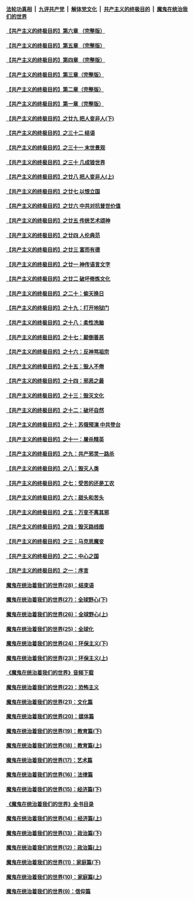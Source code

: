 

####  [法轮功真相](../../../../basic/blob/master/README.md?t=06041331) &nbsp;|&nbsp; [九评共产党](../../../../9ping.md/blob/master/README.md?t=06041331) &nbsp;|&nbsp; [解体党文化](../../../../jtdwh.md/blob/master/README.md?t=06041331)  &nbsp;|&nbsp; [共产主义的终极目的](../../../../gczydzjmd.md/blob/master/README.md?t=06041331) &nbsp;|&nbsp; [魔鬼在统治我们的世界](../../../../mgztzwmdsj.md/blob/master/README.md?t=06041331) 

#### [【共产主义的终极目的】第六章 （完整版）](../pages/nsc422/n11428913.md?t=06041331) 

#### [【共产主义的终极目的】第五章 （完整版）](../pages/nsc422/n11428912.md?t=06041331) 

#### [【共产主义的终极目的】第四章 （完整版）](../pages/nsc422/n11428907.md?t=06041331) 

#### [【共产主义的终极目的】第三章（完整版）](../pages/nsc422/n11428848.md?t=06041331) 

#### [【共产主义的终极目的】第二章（完整版）](../pages/nsc422/n11428831.md?t=06041331) 

#### [【共产主义的终极目的】第一章（完整版）](../pages/nsc422/n11417651.md?t=06041331) 

#### [【共产主义的终极目的】之廿九 把人变非人(下)](../pages/nsc422/n11344140.md?t=06041331) 

#### [【共产主义的终极目的】之三十二 结语](../pages/nsc422/n11360535.md?t=06041331) 

#### [【共产主义的终极目的】之三十一 末世景观](../pages/nsc422/n11351129.md?t=06041331) 

#### [【共产主义的终极目的】之三十 几成狼世界](../pages/nsc422/n11348280.md?t=06041331) 

#### [【共产主义的终极目的】之廿八 把人变非人(上)](../pages/nsc422/n11340492.md?t=06041331) 

#### [【共产主义的终极目的】之廿七 以恨立国](../pages/nsc422/n11336944.md?t=06041331) 

#### [【共产主义的终极目的】之廿六 中共对抗普世价值](../pages/nsc422/n11324785.md?t=06041331) 

#### [【共产主义的终极目的】之廿五 传统艺术颂神](../pages/nsc422/n11296396.md?t=06041331) 

#### [【共产主义的终极目的】之廿四 人伦典范](../pages/nsc422/n11296397.md?t=06041331) 

#### [【共产主义的终极目的】之廿三 富而有德](../pages/nsc422/n11283598.md?t=06041331) 

#### [【共产主义的终极目的】之廿一 神传语言文字](../pages/nsc422/n11263265.md?t=06041331) 

#### [【共产主义的终极目的】之廿二 破坏修炼文化](../pages/nsc422/n11245728.md?t=06041331) 

#### [【共产主义的终极目的】之二十：偷天换日](../pages/nsc422/n11238846.md?t=06041331) 

#### [【共产主义的终极目的】之十九：打开地狱门](../pages/nsc422/n11206376.md?t=06041331) 

#### [【共产主义的终极目的】之十八：柔性洗脑](../pages/nsc422/n11199994.md?t=06041331) 

#### [【共产主义的终极目的】之十七：颠倒善恶](../pages/nsc422/n11179782.md?t=06041331) 

#### [【共产主义的终极目的】之十六：反神骂祖宗](../pages/nsc422/n11166798.md?t=06041331) 

#### [【共产主义的终极目的】之十五：毁人不倦](../pages/nsc422/n11166792.md?t=06041331) 

#### [【共产主义的终极目的】之十四：邪恶之最](../pages/nsc422/n11150249.md?t=06041331) 

#### [【共产主义的终极目的】之十三：毁灭文化](../pages/nsc422/n11135227.md?t=06041331) 

#### [【共产主义的终极目的】之十二：破坏自然](../pages/nsc422/n11135214.md?t=06041331) 

#### [【共产主义的终极目的】之十：苏俄预演 中共登台](../pages/nsc422/n11118424.md?t=06041331) 

#### [【共产主义的终极目的】之十一：屠杀精英](../pages/nsc422/n11118442.md?t=06041331) 

#### [【共产主义的终极目的】之九：共产邪灵一路杀](../pages/nsc422/n11114139.md?t=06041331) 

#### [【共产主义的终极目的】之八：毁灭人类](../pages/nsc422/n11108503.md?t=06041331) 

#### [【共产主义的终极目的】之七：受苦的还是工农](../pages/nsc422/n11101809.md?t=06041331) 

#### [【共产主义的终极目的】之六：甜头和苦头](../pages/nsc422/n11096971.md?t=06041331) 

#### [【共产主义的终极目的】之五：万变不离其邪](../pages/nsc422/n11091285.md?t=06041331) 

#### [【共产主义的终极目的】之四：毁灭路线图](../pages/nsc422/n11086284.md?t=06041331) 

#### [【共产主义的终极目的】之三：马克思魔变](../pages/nsc422/n11061941.md?t=06041331) 

#### [【共产主义的终极目的】之二：中心之国](../pages/nsc422/n11047728.md?t=06041331) 

#### [【共产主义的终极目的】之一：序言](../pages/nsc422/n11086077.md?t=06041331) 

#### [魔鬼在统治着我们的世界(28)：结束语](../pages/nsc422/n10936246.md?t=06041331) 

#### [魔鬼在统治着我们的世界(27)：全球野心(下)](../pages/nsc422/n10928319.md?t=06041331) 

#### [魔鬼在统治着我们的世界(26)：全球野心(上)](../pages/nsc422/n10900318.md?t=06041331) 

#### [魔鬼在统治着我们的世界(25)：全球化](../pages/nsc422/n10788205.md?t=06041331) 

#### [魔鬼在统治着我们的世界(24)：环保主义(下)](../pages/nsc422/n10695307.md?t=06041331) 

#### [魔鬼在统治着我们的世界(23)：环保主义(上)](../pages/nsc422/n10688613.md?t=06041331) 

#### [《魔鬼在统治着我们的世界》音频下载](../pages/nsc422/n10635553.md?t=06041331) 

#### [魔鬼在统治着我们的世界(22)：恐怖主义](../pages/nsc422/n10614727.md?t=06041331) 

#### [魔鬼在统治着我们的世界(21)：文化篇](../pages/nsc422/n10597706.md?t=06041331) 

#### [魔鬼在统治着我们的世界(20)：媒体篇](../pages/nsc422/n10586579.md?t=06041331) 

#### [魔鬼在统治着我们的世界(19)：教育篇(下)](../pages/nsc422/n10564808.md?t=06041331) 

#### [魔鬼在统治着我们的世界(18)：教育篇(上)](../pages/nsc422/n10526970.md?t=06041331) 

#### [魔鬼在统治着我们的世界(17)：艺术篇](../pages/nsc422/n10499093.md?t=06041331) 

#### [魔鬼在统治着我们的世界(16)：法律篇](../pages/nsc422/n10485969.md?t=06041331) 

#### [魔鬼在统治着我们的世界(15)：经济篇(下)](../pages/nsc422/n10469975.md?t=06041331) 

#### [《魔鬼在统治着我们的世界》全书目录](../pages/nsc422/n10464261.md?t=06041331) 

#### [魔鬼在统治着我们的世界(14)：经济篇(上)](../pages/nsc422/n10457370.md?t=06041331) 

#### [魔鬼在统治着我们的世界(13)：政治篇(下)](../pages/nsc422/n10448270.md?t=06041331) 

#### [魔鬼在统治着我们的世界(12)：政治篇(上)](../pages/nsc422/n10444576.md?t=06041331) 

#### [魔鬼在统治着我们的世界(11)：家庭篇(下)](../pages/nsc422/n10440961.md?t=06041331) 

#### [魔鬼在统治着我们的世界(10)：家庭篇(上)](../pages/nsc422/n10435448.md?t=06041331) 

#### [魔鬼在统治着我们的世界(9)：信仰篇](../pages/nsc422/n10432159.md?t=06041331) 

